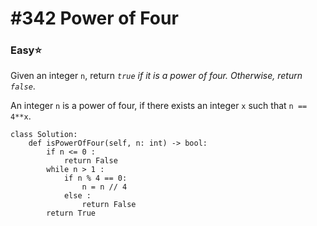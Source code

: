 # \#342 Power of Four

### Easy:star:

Given an integer `n`, return _`true` if it is a power of four. Otherwise, return `false`_.

An integer `n` is a power of four, if there exists an integer `x` such that `n == 4**x`.

```text
class Solution:
    def isPowerOfFour(self, n: int) -> bool:
        if n <= 0 :
            return False
        while n > 1 :
            if n % 4 == 0:
                n = n // 4
            else :
                return False
        return True        
```

